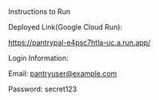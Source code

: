 Instructions to Run


Deployed Link(Google Cloud Run):

https://pantrypal-e4psc7htla-uc.a.run.app/

Login Information:

Email: pantryuser@example.com 

Password: secret123
